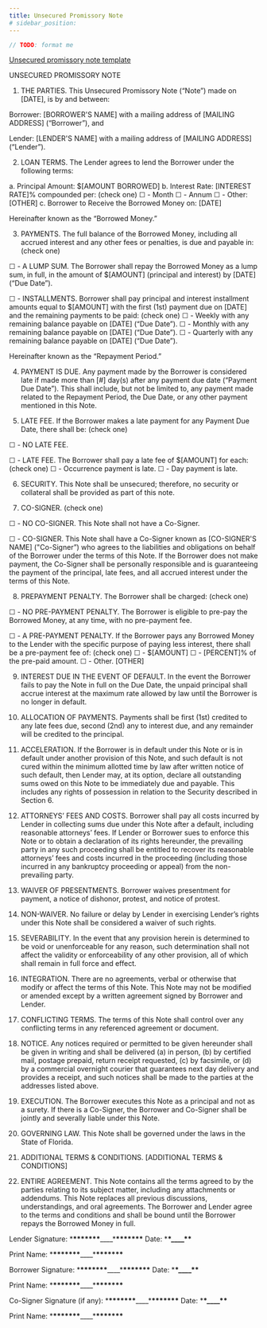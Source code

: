 ```yaml
---
title: Unsecured Promissory Note
# sidebar_position:
---
```


```typescript
// TODO: format me
```

[Unsecured promissory note template](../papers/unsecured-promissory-note.docx)

UNSECURED PROMISSORY NOTE

1. THE PARTIES. This Unsecured Promissory Note (“Note”) made on [DATE], is by and between:

Borrower: [BORROWER'S NAME] with a mailing address of [MAILING ADDRESS] (“Borrower”), and

Lender: [LENDER'S NAME] with a mailing address of [MAILING ADDRESS] (“Lender”).

2. LOAN TERMS. The Lender agrees to lend the Borrower under the following terms:

a. Principal Amount: $[AMOUNT BORROWED]
b. Interest Rate: [INTEREST RATE]% compounded per: (check one)
☐ - Month
☐ - Annum
☐ - Other: [OTHER]
c. Borrower to Receive the Borrowed Money on: [DATE]

Hereinafter known as the “Borrowed Money.”

3. PAYMENTS. The full balance of the Borrowed Money, including all accrued interest and any other fees or penalties, is due and payable in: (check one)

☐ - A LUMP SUM. The Borrower shall repay the Borrowed Money as a lump sum, in full, in the amount of $[AMOUNT] (principal and interest) by [DATE] (“Due Date”).

☐ - INSTALLMENTS. Borrower shall pay principal and interest installment amounts equal to $[AMOUNT] with the first (1st) payment due on [DATE] and the remaining payments to be paid: (check one)
☐ - Weekly with any remaining balance payable on [DATE] (“Due Date”).
☐ - Monthly with any remaining balance payable on [DATE] (“Due Date”).
☐ - Quarterly with any remaining balance payable on [DATE] (“Due Date”).

Hereinafter known as the “Repayment Period.”

4. PAYMENT IS DUE. Any payment made by the Borrower is considered late if made more than [#] day(s) after any payment due date (“Payment Due Date”). This shall include, but not be limited to, any payment made related to the Repayment Period, the Due Date, or any other payment mentioned in this Note.

5. LATE FEE. If the Borrower makes a late payment for any Payment Due Date, there shall be: (check one)

☐ - NO LATE FEE.

☐ - LATE FEE. The Borrower shall pay a late fee of $[AMOUNT] for each: (check one)
☐ - Occurrence payment is late.
☐ - Day payment is late.

6. SECURITY. This Note shall be unsecured; therefore, no security or collateral shall be provided as part of this note.

7. CO-SIGNER. (check one)

☐ - NO CO-SIGNER. This Note shall not have a Co-Signer.

☐ - CO-SIGNER. This Note shall have a Co-Signer known as [CO-SIGNER'S NAME] ("Co-Signer”) who agrees to the liabilities and obligations on behalf of the Borrower under the terms of this Note. If the Borrower does not make payment, the Co-Signer shall be personally responsible and is guaranteeing the payment of the principal, late fees, and all accrued interest under the terms of this Note.

8. PREPAYMENT PENALTY. The Borrower shall be charged: (check one)

☐ - NO PRE-PAYMENT PENALTY. The Borrower is eligible to pre-pay the Borrowed Money, at any time, with no pre-payment fee.

☐ - A PRE-PAYMENT PENALTY. If the Borrower pays any Borrowed Money to the Lender with the specific purpose of paying less interest, there shall be a pre-payment fee of: (check one)
☐ - $[AMOUNT]
☐ - [PERCENT]% of the pre-paid amount.
☐ - Other. [OTHER]

9. INTEREST DUE IN THE EVENT OF DEFAULT. In the event the Borrower fails to pay the Note in full on the Due Date, the unpaid principal shall accrue interest at the maximum rate allowed by law until the Borrower is no longer in default.

10. ALLOCATION OF PAYMENTS. Payments shall be first (1st) credited to any late fees due, second (2nd) any to interest due, and any remainder will be credited to the principal.

11. ACCELERATION. If the Borrower is in default under this Note or is in default under another provision of this Note, and such default is not cured within the minimum allotted time by law after written notice of such default, then Lender may, at its option, declare all outstanding sums owed on this Note to be immediately due and payable. This includes any rights of possession in relation to the Security described in Section 6.

12. ATTORNEYS’ FEES AND COSTS. Borrower shall pay all costs incurred by Lender in collecting sums due under this Note after a default, including reasonable attorneys’ fees. If Lender or Borrower sues to enforce this Note or to obtain a declaration of its rights hereunder, the prevailing party in any such proceeding shall be entitled to recover its reasonable attorneys’ fees and costs incurred in the proceeding (including those incurred in any bankruptcy proceeding or appeal) from the non-prevailing party.

13. WAIVER OF PRESENTMENTS. Borrower waives presentment for payment, a notice of dishonor, protest, and notice of protest.

14. NON-WAIVER. No failure or delay by Lender in exercising Lender’s rights under this Note shall be considered a waiver of such rights.

15. SEVERABILITY. In the event that any provision herein is determined to be void or unenforceable for any reason, such determination shall not affect the validity or enforceability of any other provision, all of which shall remain in full force and effect.

16. INTEGRATION. There are no agreements, verbal or otherwise that modify or affect the terms of this Note. This Note may not be modified or amended except by a written agreement signed by Borrower and Lender.

17. CONFLICTING TERMS. The terms of this Note shall control over any conflicting terms in any referenced agreement or document.

18. NOTICE. Any notices required or permitted to be given hereunder shall be given in writing and shall be delivered (a) in person, (b) by certified mail, postage prepaid, return receipt requested, (c) by facsimile, or (d) by a commercial overnight courier that guarantees next day delivery and provides a receipt, and such notices shall be made to the parties at the addresses listed above.

19. EXECUTION. The Borrower executes this Note as a principal and not as a surety. If there is a Co-Signer, the Borrower and Co-Signer shall be jointly and severally liable under this Note.

20. GOVERNING LAW. This Note shall be governed under the laws in the State of Florida.

21. ADDITIONAL TERMS & CONDITIONS. [ADDITIONAL TERMS & CONDITIONS]

22. ENTIRE AGREEMENT. This Note contains all the terms agreed to by the parties relating to its subject matter, including any attachments or addendums. This Note replaces all previous discussions, understandings, and oral agreements. The Borrower and Lender agree to the terms and conditions and shall be bound until the Borrower repays the Borrowed Money in full.

Lender Signature: \***\*\*\*\*\*\*\***\_\_\_\_\***\*\*\*\*\*\*\*** Date: \***\*\_\_\_\_\*\***

Print Name: \***\*\*\*\*\*\*\***\_\_\_\_\***\*\*\*\*\*\*\***

Borrower Signature: \***\*\*\*\*\*\*\***\_\_\_\_\***\*\*\*\*\*\*\*** Date: \***\*\_\_\_\_\*\***

Print Name: \***\*\*\*\*\*\*\***\_\_\_\_\***\*\*\*\*\*\*\***

Co-Signer Signature (if any): \***\*\*\*\*\*\*\***\_\_\_\_\***\*\*\*\*\*\*\*** Date: \***\*\_\_\_\_\*\***

Print Name: \***\*\*\*\*\*\*\***\_\_\_\_\***\*\*\*\*\*\*\***

